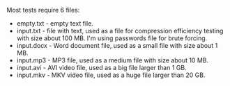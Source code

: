 ﻿Most tests require 6 files:

* empty.txt - empty text file.
* input.txt - file with text, used as a file for compression efficiency testing with size about 100 MB. I'm using passwords file for brute forcing.
* input.docx - Word document file, used as a small file with size about 1 MB.
* input.mp3 - MP3 file, used as a medium file with size about 10 MB.
* input.avi - AVI video file, used as a big file larger than 1 GB.
* input.mkv - MKV video file, used as a huge file larger than 20 GB.